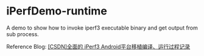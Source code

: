 # iPerfDemo-runtime
A demo to show how to invoke iperf3 executable binary and get output from sub process.

Reference Blog: [[CSDN]全面的 iPerf3 Android平台移植编译、运行过程记录][1]

[1]:https://blog.csdn.net/China_Style/article/details/109660170
